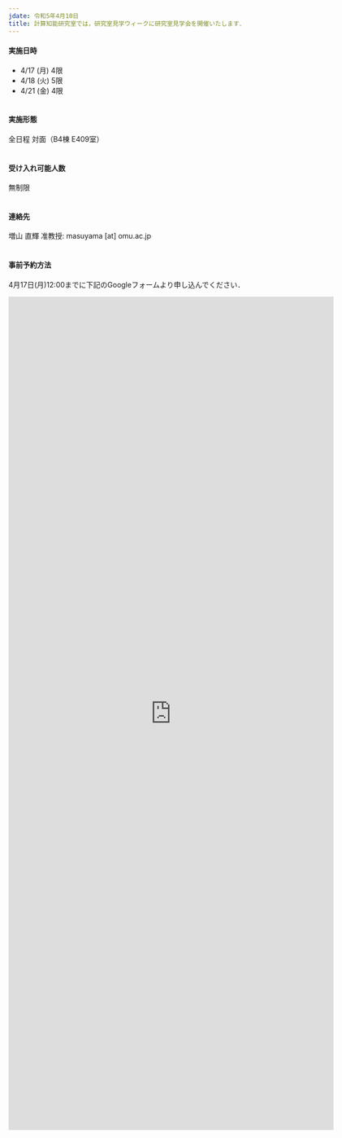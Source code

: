 ```yaml
---
jdate: 令和5年4月10日
title: 計算知能研究室では，研究室見学ウィークに研究室見学会を開催いたします．
---
```


#### 実施日時
- 4/17 (月) 4限
- 4/18 (火) 5限
- 4/21 (金) 4限
<br><br>

#### 実施形態
全日程 対面（B4棟 E409室）
<br><br>

#### 受け入れ可能人数 
無制限
<br><br>

#### 連絡先
増山 直輝 准教授: masuyama [at] omu.ac.jp
<br><br>

#### 事前予約方法
4月17日(月)12:00までに下記のGoogleフォームより申し込んでください．
<iframe src="https://docs.google.com/forms/d/e/1FAIpQLSf-Ms8-oNNz4sd8sEx9lY7b5lG04s5rvSWxjHUZlVyo5rP3bA/viewform?embedded=true" width="640" height="1637" frameborder="0" marginheight="0" marginwidth="0">読み込んでいます…</iframe>
